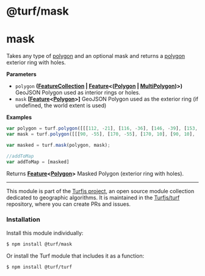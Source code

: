 # @turf/mask

# mask

Takes any type of [polygon](http://geojson.org/geojson-spec.html#polygon) and an optional mask and returns a [polygon](http://geojson.org/geojson-spec.html#polygon) exterior ring with holes.

**Parameters**

-   `polygon` **([FeatureCollection](http://geojson.org/geojson-spec.html#feature-collection-objects) \| [Feature](http://geojson.org/geojson-spec.html#feature-objects)&lt;([Polygon](http://geojson.org/geojson-spec.html#polygon) \| [MultiPolygon](http://geojson.org/geojson-spec.html#multipolygon))>)** GeoJSON Polygon used as interior rings or holes.
-   `mask` **\[[Feature](http://geojson.org/geojson-spec.html#feature-objects)&lt;[Polygon](http://geojson.org/geojson-spec.html#polygon)>]** GeoJSON Polygon used as the exterior ring (if undefined, the world extent is used)

**Examples**

```javascript
var polygon = turf.polygon([[[112, -21], [116, -36], [146, -39], [153, -24], [133, -10], [112, -21]]]);
var mask = turf.polygon([[[90, -55], [170, -55], [170, 10], [90, 10], [90, -55]]]);

var masked = turf.mask(polygon, mask);

//addToMap
var addToMap = [masked]
```

Returns **[Feature](http://geojson.org/geojson-spec.html#feature-objects)&lt;[Polygon](http://geojson.org/geojson-spec.html#polygon)>** Masked Polygon (exterior ring with holes).

<!-- This file is automatically generated. Please don't edit it directly:
if you find an error, edit the source file (likely index.js), and re-run
./scripts/generate-readmes in the turf project. -->

---

This module is part of the [Turfjs project](http://turfjs.org/), an open source
module collection dedicated to geographic algorithms. It is maintained in the
[Turfjs/turf](https://github.com/Turfjs/turf) repository, where you can create
PRs and issues.

### Installation

Install this module individually:

```sh
$ npm install @turf/mask
```

Or install the Turf module that includes it as a function:

```sh
$ npm install @turf/turf
```
